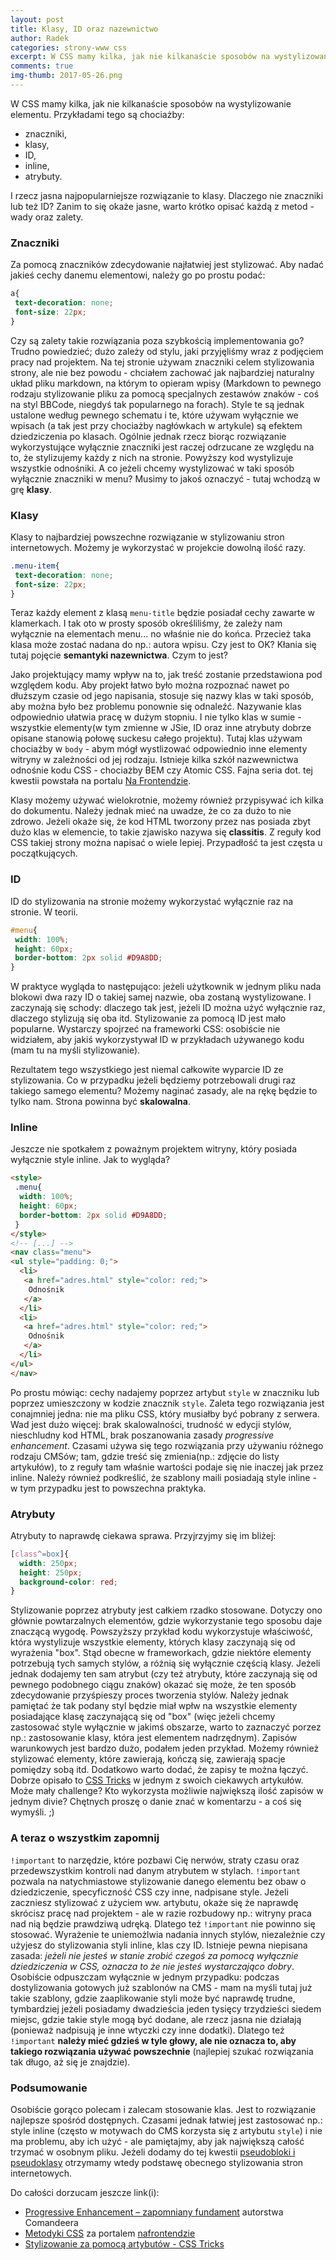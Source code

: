 ```yaml
---
layout: post
title: Klasy, ID oraz nazewnictwo
author: Radek
categories: strony-www css
excerpt: W CSS mamy kilka, jak nie kilkanaście sposobów na wystylizowanie elementu. Przykładami tego..
comments: true
img-thumb: 2017-05-26.png
---
```



W CSS mamy kilka, jak nie kilkanaście sposobów na wystylizowanie elementu. Przykładami tego są chociażby:


- znaczniki,
- klasy,
- ID,
- inline,
- atrybuty.


I rzecz jasna najpopularniejsze rozwiązanie to klasy. Dlaczego nie znaczniki lub też ID? Zanim to się okaże jasne, warto krótko opisać każdą z metod - wady oraz zalety.

### Znaczniki

Za pomocą znaczników zdecydowanie najłatwiej jest stylizować. Aby nadać jakieś cechy danemu elementowi, należy go po prostu podać:

```css
a{
 text-decoration: none;
 font-size: 22px;
}
```

Czy są zalety takie rozwiązania poza szybkością implementowania go? Trudno powiedzieć; dużo zależy od stylu, jaki przyjęliśmy wraz z podjęciem pracy nad projektem. Na tej stronie używam znaczniki celem stylizowania strony, ale nie bez powodu - chciałem zachować jak najbardziej naturalny układ pliku markdown, na którym to opieram wpisy (Markdown to pewnego rodzaju stylizowanie pliku za pomocą specjalnych zestawów znaków - coś na styl BBCode, niegdyś tak popularnego na forach). Style te są jednak ustalone według pewnego schematu i te, które używam wyłącznie we wpisach (a tak jest przy chociażby nagłówkach w artykule) są efektem dziedziczenia po klasach. Ogólnie jednak rzecz biorąc rozwiązanie wykorzystujące wyłącznie znaczniki jest raczej odrzucane ze względu na to, że stylizujemy każdy z nich na stronie. Powyższy kod wystylizuje wszystkie odnośniki. A co jeżeli chcemy wystylizować w taki sposób wyłącznie znaczniki w menu? Musimy to jakoś oznaczyć - tutaj wchodzą w grę **klasy**.


### Klasy

Klasy to najbardziej powszechne rozwiązanie w stylizowaniu stron internetowych. Możemy je wykorzystać w projekcie dowolną ilość razy.

```css
.menu-item{
 text-decoration: none;
 font-size: 22px;
}
```

Teraz każdy element z klasą `menu-title` będzie posiadał cechy zawarte w klamerkach. I tak oto w prosty sposób określiliśmy, że zależy nam wyłącznie na elementach menu... no właśnie nie do końca. Przecież taka klasa może zostać nadana do np.: autora wpisu. Czy jest to OK? Kłania się tutaj pojęcie **semantyki nazewnictwa**. Czym to jest?

Jako projektujący mamy wpływ na to, jak treść zostanie przedstawiona pod względem kodu. Aby projekt łatwo było można rozpoznać nawet po dłuższym czasie od jego napisania, stosuje się nazwy klas w taki sposób, aby można było bez problemu ponownie się odnaleźć. Nazywanie klas odpowiednio ułatwia pracę w dużym stopniu. I nie tylko klas w sumie - wszystkie elementy(w tym zmienne w JSie, ID oraz inne atrybuty dobrze opisane stanowią połowę suckesu całego projektu). Tutaj klas używam chociażby w `body` - abym mógł wystlizować odpowiednio inne elementy witryny w zależności od jej rodzaju. Istnieje kilka szkół nazwewnictwa odnośnie kodu CSS - chociażby BEM czy Atomic CSS. Fajna seria dot. tej kwestii powstała na portalu [Na Frontendzie](https://nafrontendzie.pl/metodyki-css-1-oocss/).

Klasy możemy używać wielokrotnie, możemy również przypisywać ich kilka do dokumentu. Należy jednak mieć na uwadze, że co za dużo to nie zdrowo. Jeżeli okaże się, że kod HTML tworzony przez nas posiada zbyt dużo klas w elemencie, to takie zjawisko nazywa się **classitis**. Z reguły kod CSS takiej strony można napisać o wiele lepiej. Przypadłość ta jest częsta u początkujących.

### ID

ID do stylizowania na stronie możemy wykorzystać wyłącznie raz na stronie. W teorii.

```css
#menu{
 width: 100%;
 height: 60px;
 border-bottom: 2px solid #D9A8DD;
}
```

W praktyce wygląda to następująco: jeżeli użytkownik w jednym pliku nada blokowi dwa razy ID o takiej samej nazwie, oba zostaną wystylizowane. I zaczynają się schody: dlaczego tak jest, jeżeli ID można użyć wyłącznie raz, dlaczego stylizują się oba itd. Stylizowanie za pomocą ID jest mało popularne. Wystarczy spojrzeć na frameworki CSS: osobiście nie widziałem, aby jakiś wykorzystywał ID w przykładach używanego kodu (mam tu na myśli stylizowanie).

Rezultatem tego wszystkiego jest niemal całkowite wyparcie ID ze stylizowania. Co w przypadku jeżeli będziemy potrzebowali drugi raz takiego samego elementu? Możemy naginać zasady, ale na rękę będzie to tylko nam. Strona powinna być **skalowalna**.

### Inline
Jeszcze nie spotkałem z poważnym projektem witryny, który posiada wyłącznie style inline. Jak to wygląda?
```html
<style>
 .menu{
  width: 100%;
  height: 60px;
  border-bottom: 2px solid #D9A8DD;
 }
</style>
<!-- [...] -->
<nav class="menu">
<ul style="padding: 0;">
  <li>
   <a href="adres.html" style="color: red;">
    Odnośnik
   </a>
  </li>
  <li>
   <a href="adres.html" style="color: red;">
    Odnośnik
   </a>
  </li>
</ul>
</nav>
```

Po prostu mówiąc: cechy nadajemy poprzez artybut `style` w znaczniku lub poprzez umieszczony w kodzie znacznik `style`. Zaleta tego rozwiązania jest conajmniej jedna: nie ma pliku CSS, który musiałby być pobrany z serwera. Wad jest dużo więcej: brak skalowalności, trudność w edycji stylów, nieschludny kod HTML, brak poszanowania zasady *progressive enhancement*. Czasami używa się tego rozwiązania przy używaniu różnego rodzaju CMSów; tam, gdzie treść się zmienia(np.: zdjęcie do listy artykułów), to z reguły tam właśnie wartości podaje się nie inaczej jak przez inline. Należy również podkreślić, że szablony maili posiadają style inline - w tym przypadku jest to powszechna praktyka.

### Atrybuty
Atrybuty to naprawdę ciekawa sprawa. Przyjrzyjmy się im bliżej:

```css
[class^=box]{
  width: 250px;
  height: 250px;
  background-color: red;
}
```

Stylizowanie poprzez atrybuty jest całkiem rzadko stosowane. Dotyczy ono głównie powtarzalnych elementów, gdzie wykorzystanie tego sposobu daje znaczącą wygodę. Powszyższy przykład kodu wykorzystuje właściwość, która wystylizuje wszystkie elementy, których klasy zaczynają się od wyrażenia "box". Stąd obecne w frameworkach, gdzie niektóre elementy potrzebują tych samych stylów, a różnią się wyłącznie częścią klasy. Jeżeli jednak dodajemy ten sam atrybut (czy też atrybuty, które zaczynają się od pewnego podobnego ciągu znaków) okazać się może, że ten sposób zdecydowanie przyśpieszy proces tworzenia stylów. Należy jednak pamiętać że tak podany styl będzie miał wpłw na wszystkie elementy posiadające klasę zaczynającą się od "box" (więc jeżeli chcemy zastosować style wyłącznie w jakimś obszarze, warto to zaznaczyć porzez np.: zastosowanie klasy, która jest elementem nadrzędnym). Zapisów warunkowych jest bardzo dużo, podałem jeden przykład. Możemy również stylizować elementy, które zawierają, kończą się, zawierają spacje pomiędzy sobą itd. Dodatkowo warto dodać, że zapisy te można łączyć. Dobrze opisało to [CSS Tricks](https://css-tricks.com/attribute-selectors/) w jednym z swoich ciekawych artykułów. Może mały challenge? Kto wykorzysta możliwie największą ilość zapisów w jednym divie? Chętnych proszę o danie znać w komentarzu - a coś się wymyśli. ;)

### A teraz o wszystkim zapomnij

`!important` to narzędzie, które pozbawi Cię nerwów, straty czasu oraz przedewszystkim kontroli nad danym atrybutem w stylach. `!important` pozwala na natychmiastowe stylizowanie danego elementu bez obaw o dziedziczenie, specyficzność CSS czy inne, nadpisane style. Jeżeli zaczniesz stylizować z użyciem ww. artybutu, okaże się że naprawdę skrócisz pracę nad projektem - ale w razie rozbudowy np.: witryny praca nad nią będzie prawdziwą udręką. Dlatego też `!important` nie powinno się stosować. Wyrażenie te uniemożlwia nadania innych stylów, niezależnie czy użyjesz do stylizowania styli inline, klas czy ID. Istnieje pewna niepisana zasada: *jeżeli nie jesteś w stanie zrobić czegoś za pomocą wyłącznie dziedziczenia w CSS, oznacza to że nie jesteś wystarczająco dobry*. Osobiście odpuszczam wyłącznie w jednym przypadku: podczas dostylizowania gotowych już szablonów na CMS - mam na myśli tutaj już takie szablony, gdzie zaaplikowanie styli może być naprawdę trudne, tymbardziej jeżeli posiadamy dwadzieścia jeden tysięcy trzydzieści siedem miejsc, gdzie takie style mogą być dodane, ale rzecz jasna nie działają (ponieważ nadpisują je inne wtyczki czy inne dodatki). Dlatego też `!important` **należy mieć gdzieś w tyle głowy, ale nie oznacza to, aby takiego rozwiązania używać powszechnie** (najlepiej szukać rozwiązania tak długo, aż się je znajdzie).

### Podsumowanie

Osobiście gorąco polecam i zalecam stosowanie klas. Jest to rozwiązanie najlepsze spośród dostępnych. Czasami jednak łatwiej jest zastosować np.: style inline (często w motywach do CMS korzysta się z artybutu `style`) i nie ma problemu, aby ich użyć - ale pamiętajmy, aby jak największą całość trzymać w osobnym pliku. Jeżeli dodamy do tej kwestii [pseudobloki i pseudoklasy]({{site.baseurl}}/wpisy/pseudoklasy_oraz_pseudoelementy/) otrzymamy wtedy podstawę obecnego stylizowania stron internetowych.


Do całości dorzucam jeszcze link(i):

- [Progressive Enhancement – zapomniany fundament](http://webroad.pl/inne/3722-progressive-enhancement-zapomniany-fundament) autorstwa Comandeera
- [Metodyki CSS](https://nafrontendzie.pl/metodyki-css-1-oocss/) za portalem [nafrontendzie](https://nafrontendzie.pl)
- [Stylizowanie za pomocą artybutów - CSS Tricks](https://css-tricks.com/attribute-selectors/)
